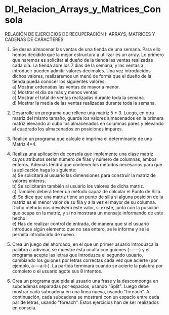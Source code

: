 # DI_Relacion_Arrays_y_Matrices_Consola
RELACIÓN DE EJERCICIOS DE RECUPERACIÓN I: ARRAYS, MATRICES Y CADENAS DE CARACTERES  

1. Se desea almacenar las ventas de una tienda de una semana. Para ello hemos decidido que la mejor estructura a utilizar es un array. Lo primero que haremos es solicitar al dueño de la tienda las ventas realizadas cada día. La tienda abre los 7 días de la semana, y las ventas a introducir   pueden   admitir   valores   decimales.   Una   vez   introducidos   dichos   valores, realizaremos un menú de forma que el dueño de la tienda pueda conocer los siguientes valores:  
a) Mostrar ordenadas las ventas de mayor a menor.  
b) Mostrar el día de más y menos ventas.  
c) Mostrar el total de ventas realizadas durante toda la semana.  
d) Mostrar la media de las ventas realizadas durante toda la semana.  

2. Desarrolle un programa que rellene una matriz 5 * 3. Luego, en otra matriz del mismo tamaño,   guarde   los   valores   almacenados   en   la   primera   matriz   elevando   al   cubo   los almacenados en columnas pares y elevando al cuadrado los almacenados en posiciones impares.   

3. Realice un programa que calcule e imprima el determinante de una Matriz 4*4.   

4. Realiza una aplicación de consola que implemente una clase matriz cuyos atributos serán número de filas y número de columnas, ambos enteros. Además tendrá que contener los métodos necesarios para que la aplicación haga lo siguiente:  
a) Se solicitará al usuario las dimensiones para construir la matriz de valores enteros.  
b) Se solicitarán también al usuario los valores de dicha matriz.  
c) También deberá tener un método capaz de calcular el Punto de Silla.   
d) Se dice que una matriz tiene un punto de silla si alguna posición de la matriz es el menor valor de su fila y a la vez el mayor de su columna. Dicho método nos devolverá este valor, si existe, junto con la posición que ocupa en la matriz, y si no mostrará un mensaje informando de este hecho.   
e) Has de realizar control de entrada, de manera que si el usuario introduce algún elemento que no sea entero, se le informe y se le permita introducirlo de nuevo.   

5. Crea un juego del ahorcado, en el que un primer usuario introduzca la palabra a adivinar, se muestre ésta oculta con guiones (-----) y el programa acepte las letras que introduzca el segundo usuario, cambiando los guiones por letras correctas cada vez que acierte (por ejemplo, a---a-t-). La partida terminará cuando se acierte la palabra por completo o el usuario agote sus 8 intentos. 


6. Crea un programa que pida al usuario una frase y la descomponga en subcadenas separadas por espacios, usando "Split". Luego debe mostrar cada subcadena en una línea nueva, usando "foreach". A continuación, cada subcadena se mostrará con un espacio entre cada par de letras, usando "foreach".  Estos ejercicios han de ser realizados en consola.
